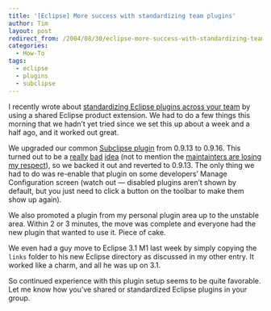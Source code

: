 ```yaml
---
title: '[Eclipse] More success with standardizing team plugins'
author: Tim
layout: post
redirect_from: /2004/08/30/eclipse-more-success-with-standardizing-team-plugins/
categories:
  - How-To
tags:
  - eclipse
  - plugins
  - subclipse
---
```

I recently wrote about [standardizing Eclipse plugins across your team][1] by using a shared Eclipse product extension. We had to do a few things this morning that we hadn&#8217;t yet tried since we set this up about a week and a half ago, and it worked out great.

We upgraded our common [Subclipse plugin][2] from 0.9.13 to 0.9.16. This turned out to be a [really][3] [bad][4] [idea][5] (not to mention the [maintainters are losing my respect][6]), so we backed it out and reverted to 0.9.13. The only thing we had to do was re-enable that plugin on some developers&#8217; Manage Configuration screen (watch out — disabled plugins aren&#8217;t shown by default, but you just need to click a button on the toolbar to make them show up again).

We also promoted a plugin from my personal plugin area up to the unstable area. Within 2 or 3 minutes, the move was complete and everyone had the new plugin that wanted to use it. Piece of cake.

We even had a guy move to Eclipse 3.1 M1 last week by simply copying the `links` folder to his new Eclipse directory as discussed in my other entry. It worked like a charm, and all he was up on 3.1.

So continued experience with this plugin setup seems to be quite favorable. Let me know how you&#8217;ve shared or standardized Eclipse plugins in your group.

 [1]: http://timshadel.com/blog/2004/08/28/1093715447000.html
 [2]: subclipse.tigris.org/
 [3]: http://subclipse.tigris.org/servlets/ReadMsg?list=users&msgNo=1014 "Subclipse Mailing List: Subclipse 0.9.15 update breaks my eclipse"
 [4]: http://subclipse.tigris.org/servlets/ReadMsg?list=users&msgNo=1021 "Subclipse Mailing List: 0.9.15 Disaster"
 [5]: http://subclipse.tigris.org/servlets/ReadMsg?list=users&msgNo=1031 "Subclipse Mailing List: 0.9.16 still broken"
 [6]: http://subclipse.tigris.org/servlets/ReadMsg?list=users&msgNo=1041 "Subclipse Mailing List Paraphrase: We don't need no stinking Release Notes"
